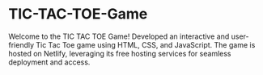 # TIC-TAC-TOE-Game
Welcome to the TIC TAC TOE Game! Developed an interactive and user-friendly Tic Tac Toe game using HTML, CSS, and JavaScript. The game is hosted on Netlify, leveraging its free hosting services for seamless deployment and access.
